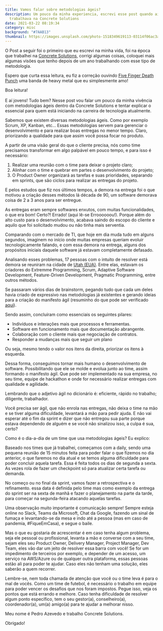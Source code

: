 ```yaml
---
title: Vamos falar sobre metodologias ágeis?
description: Um pouco da minha experiencia, escrevi esse post quando ainda
  trabalhava na Concrete Solutions
date: 2021-03-22 08:19:34
category: misc
background: "#7AAB13"
thumbnail: https://images.unsplash.com/photo-1518349619113-03114f06ac3a?ixid=MXwxMjA3fDB8MHxwaG90by1wYWdlfHx8fGVufDB8fHw%3D&ixlib=rb-1.2.1&auto=format&fit=crop&w=1050&q=80
---
```

O Post a seguir foi o primeiro que eu escrevi na minha vida, foi na época que trabalhei na [Concrete Solutions](https://medium.com/concretebr), corrigi algumas coisas, coloquei mais algumas visões que tenho depois de um ano trabalhando com esse tipo de metodologia.

Espero que curta essa leitura, eu fiz a correção ouvindo [Five Finger Death Punch](https://open.spotify.com/artist/5t28BP42x2axFnqOOMg3CM?si=WG8lTojLQYCBb-PiCvCcoA) uma banda de heavy metal que eu simplesmente amo!



Boa leitura!\
\
E aí jovens! Tudo bem? Nesse post vou falar um pouco da minha vivência com metodologias ágeis dentro da Concrete Solutions e tentar explicar o essencial para quem está iniciando na carreira de tecnologia atualmente. 

Sabemos que existem diversas metodologias ágeis. Como por exemplo Scrum, XP, Kanban, etc... Essas metodologias servem para gerenciar o desenvolvimento e para realizar boas entregas no menor tempo. Claro, priorizando a qualidade para que assim você possa focar no produto. 

A partir de uma visão geral do que o cliente precisa, nós como time precisamos transformar em algo palpável em pouco tempo, e para isso é necessário:  

1. Realizar uma reunião com o time para deixar o projeto claro; 
2. Alinhar com o time e quebrar em partes o desenvolvimento do projeto; 
3. O Product Owner organizará as tarefas e suas prioridades, separando em sprints, que são ciclos para realizar as entregas do projeto. 

E pelos estudos que fiz nos últimos tempos, a demora na entrega foi o que motivou a criação desses métodos lá década de 90, um software demorava coisa de 2 a 3 anos para ser entregue.  

As entregas eram sempre softwares enxutos, com muitas funcionalidades, o que era bom! Certo?! Errado! (aqui lê-se Erroooooou!). Porque além do alto custo para o desenvolvimento, acabava saindo do escopo do cliente e aquilo que foi solicitado mudou ou não tinha mais serventia. 

Comparando com o mercado de TI, que hoje em dia muda tudo em alguns segundos, imaginem no início onde muitas empresas queriam evoluir tecnologicamente falando, e com essa demora na entrega, alguns dos propósitos iniciais daquele software já estavam completamente defasado. 

Analisando esses problemas, 17 pessoas com o intuito de resolver está demora se reuniram na cidade de [Utah (EUA)](https://goo.gl/maps/4UmPTZnRr7WGpiSh7). Entre elas, estavam os criadores do Extremme Programming, Scrum, Adaptive Software Development, Feature-Driven Development, Pragmatic Programming, entre outros métodos. 

Se passaram vários dias de brainstorm, pegando tudo que cada um deles havia criado de expressivo nas metodologias já existentes e gerando ideias para a criação do manifesto ágil (resuminho do que pode ser verificado [aqui](https://pt.wikipedia.org/wiki/Manifesto_%C3%81gil)).  

Sendo assim, concluíram como essenciais os seguintes pilares: 

* Indivíduos e interações mais que processos e ferramentas.  
* Software em funcionamento mais que documentação abrangente.  
* Colaboração com o cliente mais que negociação de contratos.  
* Responder a mudanças mais que seguir um plano 

Ou seja, mesmo tendo o valor nos itens da direita, priorizar os itens à esquerda. 

Dessa forma, conseguimos tornar mais humano o desenvolvimento de software. Possibilitando que ele se molde e evolua junto ao time, assim formando o manifesto ágil. Que pode ser implementado na sua empresa, no seu time, equipe de hackathon e onde for necessário realizar entregas com qualidade e agilidade. 

Lembrando que o adjetivo ágil no dicionário é: eficiente, rápido no trabalho; diligente, trabalhador. 

Você precisa ser ágil, que não enrola nas entregas, não deixa o time na mão e se tiver alguma dificuldade, levantará a mão para pedir ajuda. E não vai esperar até o fim da sprint  e dizer que não entregou sua parte porque estava dependendo de alguém e se você não sinalizou isso, a culpa é sua, certo? 

Como é o dia-a-dia de um time que usa metodologias ágeis? Eu explico:

Baseado nos times que já trabalhei, começamos com a daily, sendo uma pequena reunião de 15 minutos feita para poder falar o que fizemos no dia anterior, o que faremos no dia atual e se temos alguma dificuldade para poder concluir aquela tarefa. Essa é feita todos os dias de segunda a sexta. As vezes rola de fazer um checkpoint só para atualizar certa tarefa ou demanda. 

No começo ou no final da sprint, vamos fazer a retrospectiva e o refinamento. essa data é definida pelo time mas como exemplo da entrega do sprint ser na sexta de manhã e fazer o planejamento na parte da tarde, para começar na segunda-feira atacando aquelas tarefas.  

Uma observação muito importante é comunicação sempre! Sempre esteja online no Slack, Teams da Microsoft, Chat da Google, fazendo um sinal de fumaça e levantando-se da mesa e indo até a pessoa (mas em caso de pandemia, #FiqueEmCasa), e segue o baile. 

Mas o que eu gostaria de acrescentar é em caso tenha algum problema, seja ele pessoal ou profissional, levanta a mão e converse com a seu time, sejam eles seu Product Owner, Delivery Manager, Project Manager, Dev Team, eles vão dar um jeito de resolver essa barra com você! Se for um impedimento de terceiros por exemplo, e depender de um acesso, um serviço na AWS/Azure ou de qualquer outra plataforma, essas pessoas estão ali para poder te ajudar. Caso eles não tenham uma solução, eles saberão a quem recorrer. 

Lembre-se, nem toda chamada de atenção que você ou o time leva é para o mal de vocês. Como um time de futebol, é necessário o trabalho em equipe para poder vencer os desafios que nos foram impostos. Pegue isso, veja os pontos que está errando e melhore. Caso tenha dificuldade de resolver algum ponto específico, tem o seu gestor(a), conselheiro(a), coordenador(a), um(a) amigo(a) para te ajudar a melhorar nisso. 

Meu nome é Pedro Azevedo e trabalho Concrete Solutions. 

Obrigado!
